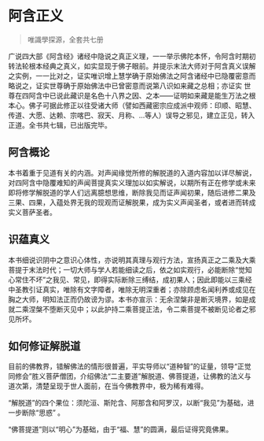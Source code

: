 # 阿含正义

> 唯識學探源，全套共七册

广说四大部《阿含经》诸经中隐说之真正义理，一一举示佛陀本怀，令阿含时期初转法轮根本经典之真义，如实显现于佛子眼前。并提示末法大师对于阿含真义误解之实例，一一比对之，证实唯识增上慧学确于原始佛法之阿含诸经中已隐覆密意而略说之，证实世尊确于原始佛法中已曾密意而说第八识如来藏之总相；亦证实 世尊在四阿含中已说此藏识是名色十八界之因、之本——证明如来藏是能生万法之根本心。佛子可据此修正以往受诸大师（譬如西藏密宗应成派中观师：印顺、昭慧、传道、大愿、达赖、宗喀巴、寂天、月称、…等人）误导之邪见，建立正见，转入正道。全书共七辑，已出版完毕。

## 阿含概论

本书着重于见道有关的内涵。对声闻缘觉所修的解脱道的入道内容加以详尽解说，对四阿含中隐覆难知的声闻菩提真实义理加以如实解说，以期所有正在修学或未来即将修学解脱道的学人们远离臆想思维，断除我见而证声闻初果，随后进修二果及三果、四果，入蕴处界无我的现观而证解脱果，成为实义声闻圣者，或者进而转成实义菩萨圣者。

## 识蕴真义

本书细说识阴中之意识心体性，亦说明其真理与观行方法，宣扬真正之二乘及大乘菩提于末法时代；一切大师与学人若能细读之后，依之如实观行，必能断除“觉知心常住不坏”之我见、常见，即得实际断除三缚结，成初果人；因此即能以三乘经中圣教引证真实，唯除有文字障者，唯除无明深重者；亦除顾虑名闻利养或成见在胸之大师，明知法正而仍故谤为谬。本书亦宣示：无余涅槃非是断灭境界，如是成就二乘涅槃不堕断灭见中；以此护持二乘菩提正法，令二乘菩提不被断见论者之邪见所坏。

## 如何修证解脱道

目前的佛教界，错解佛法的情形很普遍，平实导师以“道种智”的证量，领导“正觉同修会”胜义菩萨僧团，介绍佛法“二主要道”解脱道、佛菩提道，让佛教的法义与道次第，清楚呈现于世人面前，在当今佛教界中，极为稀有难得。

“解脱道”的四个果位：须陀洹、斯陀含、阿那含和阿罗汉，以断“我见”为基础，进一步断除“思惑” 。

“佛菩提道”则以“明心”为基础，由于“福、慧”的圆满，最后证得究竟佛果。
